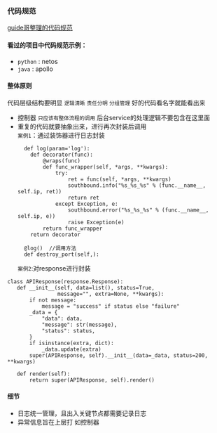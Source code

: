 ### 代码规范
[guide哥整理的代码规范](https://snailclimb.gitee.io/javaguide/#/docs/java/Java%E7%BC%96%E7%A8%8B%E8%A7%84%E8%8C%83)

#### 看过的项目中代码规范示例：  
- `python` : netos  
- `java` : apollo  
#### 整体原则
代码层级结构要明显 `逻辑清晰`  `责任分明` `分组管理`  好的代码看名字就能看出来

- 控制器 `只应该有整体流程的调用` 后台service的处理逻辑不要包含在这里面
- 重复的代码就要抽象出来，进行再次封装后调用      
  `案例1`：通过装饰器进行日志封装
  ```
    def log(param='log'):
      def decorator(func):
          @wraps(func)
          def func_wrapper(self, *args, **kwargs):
              try:
                  ret = func(self, *args, **kwargs)
                  southbound.info("%s_%s_%s" % (func.__name__, self.ip, ret))
                  return ret
              except Exception, e:
                  southbound.error("%s_%s_%s" % (func.__name__, self.ip, e))
                  raise Exception(e)
          return func_wrapper
      return decorator
      
    @log()  //调用方法
    def destroy_port(self,):
  ```
  `案例2`:对response进行封装
 
 ```
 class APIResponse(response.Response):
    def __init__(self, data=list(), status=True,
                 message="", extra=None, **kwargs):
        if not message:
            message = "success" if status else "failure"
        _data = {
            "data": data,
            "message": str(message),
            "status": status,
        }
        if isinstance(extra, dict):
            _data.update(extra)
        super(APIResponse, self).__init__(data=_data, status=200, **kwargs)

    def render(self):
        return super(APIResponse, self).render()
 ```
 
 #### 细节
 - 日志统一管理，且出入关键节点都需要记录日志
 - 异常信息旨在上层打 如控制器
 
 
  
  
  




